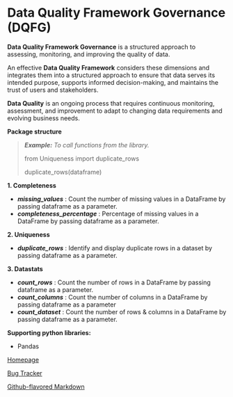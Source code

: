 # Data Quality Framework Governance (DQFG)
  
**Data Quality Framework Governance** is a structured approach to assessing, monitoring, and improving the quality of data.

An effective **Data Quality Framework** considers these dimensions and integrates them into a structured approach to ensure that data serves its intended purpose, supports informed decision-making, and maintains the trust of users and stakeholders.  

**Data Quality** is an ongoing process that requires continuous monitoring, assessment, and improvement to adapt to changing data requirements and evolving business needs.

**Package structure**

> ***Example:*** *To call functions from the library.*
> 
> from Uniqueness import duplicate_rows
>
> duplicate_rows(dataframe)

**1. Completeness**
- ***missing_values*** : Count the number of missing values in a DataFrame by passing dataframe as a parameter.
- ***completeness_percentage*** : Percentage of missing values in a DataFrame by passing dataframe as a parameter.

**2. Uniqueness**

- ***duplicate_rows*** : Identify and display duplicate rows in a dataset by passing dataframe as a parameter.

**3. Datastats**  

- ***count_rows*** : Count the number of rows in a DataFrame by passing dataframe as a parameter.
- ***count_columns*** : Count the number of columns in a DataFrame by passing dataframe as a parameter
- ***count_dataset*** : Count the number of rows & columns in a DataFrame by passing dataframe as a parameter.

 
**Supporting python libraries:**
- Pandas


[Homepage](https://github.com/RajithPrabakaran/DataQualityFrameworkGovernance)

[Bug Tracker](https://github.com/RajithPrabakaran/DataQualityFrameworkGovernance/issues)

[Github-flavored Markdown](https://guides.github.com/features/mastering-markdown/)